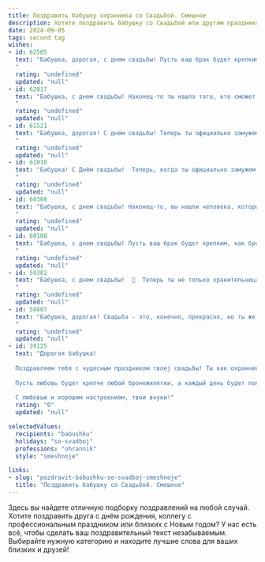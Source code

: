 ```yaml
---
title: Поздравить бабушку охранника со Свадьбой. Смешное
description: Хотите поздравить бабушку со Свадьбой или другим праздником? Наш ИИ создаст незабываемое поздравление, а вы обязательно выделитесь среди других.  
date: 2024-09-05
tags: second tag
wishes:
- id: 62505
  text: "Бабушка, дорогая, с днем свадьбы! Пусть ваш брак будет крепким, как броня, которую ты охраняешь на работе! 😉  Желаем вам много лет счастливой жизни, полных любви, радости и, конечно же, спокойных ночей! 😉
  "
  rating: "undefined"
  updated: "null"
- id: 62017
  text: "Бабушка, с днем свадьбы! Наконец-то ты нашла того, кто сможет усмирить твою страсть к внукам! И, главное, кто не боится охранять тебя от незваных гостей. Пусть ваш союз будет крепким, как  стальная дверь, а любовь - сладкой, как бабушкины пирожки!
  "
  rating: "undefined"
  updated: "null"
- id: 61521
  text: "Бабушка, дорогая! С днем свадьбы! Теперь ты официально замужем за своей профессией - охранником! Желаем, чтобы каждый день был в безопасности, а твой \"партнер по жизни\" был только на твоей стороне! 😄
  "
  rating: "undefined"
  updated: "null"
- id: 61016
  text: "Бабушка! С Днём свадьбы!  Теперь, когда ты официально замужем за охранником, у тебя точно всегда будет надежная защита от всех грабителей, включая внуков! 🎉
  "
  rating: "undefined"
  updated: "null"
- id: 60308
  text: "Бабушка, с днем свадьбы! Наконец-то, вы нашли человека, который сможет вас прочно охранять от всех неприятностей! Пусть ваша жизнь будет такой же спокойной и безопасно, как под охраной самого опытного охранника!  😜
  "
  rating: "undefined"
  updated: "null"
- id: 60108
  text: "Бабушка, с днем свадьбы! Пусть ваш брак будет крепким, как броня, которую ты охраняешь на работе, и сладким, как пирожки, которые ты печешь. 😉
  "
  rating: "undefined"
  updated: "null"
- id: 59302
  text: "Бабушка, с днем свадьбы!  🎉  Теперь ты не только хранительница семейных ценностей, но и официальная \"охрана\" для дедушки!  💪  Пусть ваша \"сторожевая служба\" будет самой крепкой и  веселой! 😜
  "
  rating: "undefined"
  updated: "null"
- id: 58807
  text: "Бабушка, дорогая! Свадьба - это, конечно, прекрасно, но ты же знаешь, что самые лучшие охранники, как правило, не женятся? 😉  Шучу, конечно! Желаю тебе море любви, крепкого здоровья и чтобы твоя охрана всегда была на высоте! 🎉
  "
  rating: "undefined"
  updated: "null"
- id: 39125
  text: "Дорогая бабушка!
  
  Поздравляем тебя с чудесным праздником твоеj свадьбы! Ты как охранник на этом празднике – бережёшь наше счастье и охраняешь веселье от скуки! Желаем, чтобы твоя новая жизнь была такой же безмятежной, как прогулка по парку с доброй охраной!
  
  Пусть любовь будет крепче любой бронежилетки, а каждый день будет полон смеха, как на самой весёлой дежурной смене. А если кто решит подступиться к твоему счастью, знай – ты поймаешь их на лету!
  
  С любовью и хорошим настроением, твои внуки!"
  rating: "0"
  updated: "null"

selectedValues:
  recipients: "babushku"
  holidays: "so-svadboj"
  professions: "ohrannik"
  style: "smeshnoje"

links:
- slug: "pozdravit-babushku-so-svadboj-smeshnoje"
  title: "Поздравить бабушку со Свадьбой. Смешное"
---
```


Здесь вы найдете отличную подборку поздравлений на любой случай. 
Хотите поздравить друга с днём рождения, коллегу с профессиональным праздником или близких с Новым годом? У нас есть всё, чтобы сделать ваш поздравительный текст незабываемым. Выбирайте нужную категорию и находите лучшие слова для ваших близких и друзей!
